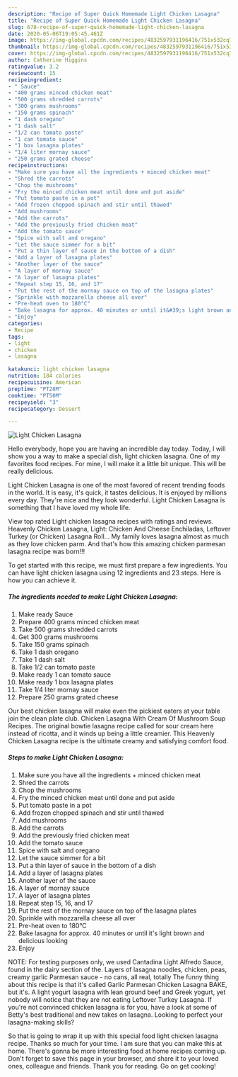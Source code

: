 ```yaml
---
description: "Recipe of Super Quick Homemade Light Chicken Lasagna"
title: "Recipe of Super Quick Homemade Light Chicken Lasagna"
slug: 678-recipe-of-super-quick-homemade-light-chicken-lasagna
date: 2020-05-06T19:05:45.461Z
image: https://img-global.cpcdn.com/recipes/4832597931196416/751x532cq70/light-chicken-lasagna-recipe-main-photo.jpg
thumbnail: https://img-global.cpcdn.com/recipes/4832597931196416/751x532cq70/light-chicken-lasagna-recipe-main-photo.jpg
cover: https://img-global.cpcdn.com/recipes/4832597931196416/751x532cq70/light-chicken-lasagna-recipe-main-photo.jpg
author: Catherine Higgins
ratingvalue: 3.2
reviewcount: 15
recipeingredient:
- " Sauce"
- "400 grams minced chicken meat"
- "500 grams shredded carrots"
- "300 grams mushrooms"
- "150 grams spinach"
- "1 dash oregano"
- "1 dash salt"
- "1/2 can tomato paste"
- "1 can tomato sauce"
- "1 box lasagna plates"
- "1/4 liter mornay sauce"
- "250 grams grated cheese"
recipeinstructions:
- "Make sure you have all the ingredients + minced chicken meat"
- "Shred the carrots"
- "Chop the mushrooms"
- "Fry the minced chicken meat until done and put aside"
- "Put tomato paste in a pot"
- "Add frozen chopped spinach and stir until thawed"
- "Add mushrooms"
- "Add the carrots"
- "Add the previously fried chicken meat"
- "Add the tomato sauce"
- "Spice with salt and oregano"
- "Let the sauce simmer for a bit"
- "Put a thin layer of sauce in the bottom of a dish"
- "Add a layer of lasagna plates"
- "Another layer of the sauce"
- "A layer of mornay sauce"
- "A layer of lasagna plates"
- "Repeat step 15, 16, and 17"
- "Put the rest of the mornay sauce on top of the lasagna plates"
- "Sprinkle with mozzarella cheese all over"
- "Pre-heat oven to 180°C"
- "Bake lasagna for approx. 40 minutes or until it&#39;s light brown and delicious looking"
- "Enjoy"
categories:
- Recipe
tags:
- light
- chicken
- lasagna

katakunci: light chicken lasagna 
nutrition: 184 calories
recipecuisine: American
preptime: "PT28M"
cooktime: "PT50M"
recipeyield: "3"
recipecategory: Dessert

---
```



![Light Chicken Lasagna](https://img-global.cpcdn.com/recipes/4832597931196416/751x532cq70/light-chicken-lasagna-recipe-main-photo.jpg)

Hello everybody, hope you are having an incredible day today. Today, I will show you a way to make a special dish, light chicken lasagna. One of my favorites food recipes. For mine, I will make it a little bit unique. This will be really delicious.

Light Chicken Lasagna is one of the most favored of recent trending foods in the world. It is easy, it's quick, it tastes delicious. It is enjoyed by millions every day. They're nice and they look wonderful. Light Chicken Lasagna is something that I have loved my whole life.

View top rated Light chicken lasagna recipes with ratings and reviews. Heavenly Chicken Lasagna, Light: Chicken And Cheese Enchiladas, Leftover Turkey (or Chicken) Lasagna Roll… My family loves lasagna almost as much as they love chicken parm. And that&#39;s how this amazing chicken parmesan lasagna recipe was born!!!


To get started with this recipe, we must first prepare a few ingredients. You can have light chicken lasagna using 12 ingredients and 23 steps. Here is how you can achieve it.

<!--inarticleads1-->

##### The ingredients needed to make Light Chicken Lasagna:

1. Make ready  Sauce
1. Prepare 400 grams minced chicken meat
1. Take 500 grams shredded carrots
1. Get 300 grams mushrooms
1. Take 150 grams spinach
1. Take 1 dash oregano
1. Take 1 dash salt
1. Take 1/2 can tomato paste
1. Make ready 1 can tomato sauce
1. Make ready 1 box lasagna plates
1. Take 1/4 liter mornay sauce
1. Prepare 250 grams grated cheese


Our best chicken lasagna will make even the pickiest eaters at your table join the clean plate club. Chicken Lasagna With Cream Of Mushroom Soup Recipes. The original bowtie lasagna recipe called for sour cream here instead of ricotta, and it winds up being a little creamier. This Heavenly Chicken Lasagna recipe is the ultimate creamy and satisfying comfort food. 

<!--inarticleads2-->

##### Steps to make Light Chicken Lasagna:

1. Make sure you have all the ingredients + minced chicken meat
1. Shred the carrots
1. Chop the mushrooms
1. Fry the minced chicken meat until done and put aside
1. Put tomato paste in a pot
1. Add frozen chopped spinach and stir until thawed
1. Add mushrooms
1. Add the carrots
1. Add the previously fried chicken meat
1. Add the tomato sauce
1. Spice with salt and oregano
1. Let the sauce simmer for a bit
1. Put a thin layer of sauce in the bottom of a dish
1. Add a layer of lasagna plates
1. Another layer of the sauce
1. A layer of mornay sauce
1. A layer of lasagna plates
1. Repeat step 15, 16, and 17
1. Put the rest of the mornay sauce on top of the lasagna plates
1. Sprinkle with mozzarella cheese all over
1. Pre-heat oven to 180°C
1. Bake lasagna for approx. 40 minutes or until it&#39;s light brown and delicious looking
1. Enjoy


NOTE: For testing purposes only, we used Cantadina Light Alfredo Sauce, found in the dairy section of the. Layers of lasagna noodles, chicken, peas, creamy garlic Parmesan sauce - no cans, all real, totally The funny thing about this recipe is that it&#39;s called Garlic Parmesan Chicken Lasagna BAKE, but it&#39;s. A light yogurt lasagna with lean ground beef and Greek yogurt, yet nobody will notice that they are not eating Leftover Turkey Lasagna. If you&#39;re not convinced chicken lasagna is for you, have a look at some of Betty&#39;s best traditional and new takes on lasagna. Looking to perfect your lasagna-making skills? 

So that is going to wrap it up with this special food light chicken lasagna recipe. Thanks so much for your time. I am sure that you can make this at home. There's gonna be more interesting food at home recipes coming up. Don't forget to save this page in your browser, and share it to your loved ones, colleague and friends. Thank you for reading. Go on get cooking!
